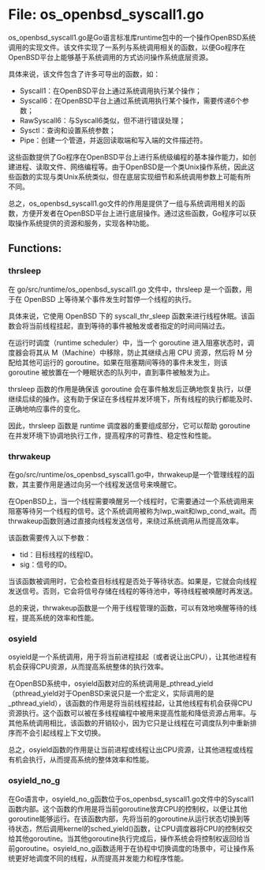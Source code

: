 # File: os_openbsd_syscall1.go

os_openbsd_syscall1.go是Go语言标准库runtime包中的一个操作OpenBSD系统调用的实现文件。该文件实现了一系列与系统调用相关的函数，以便Go程序在OpenBSD平台上能够基于系统调用的方式访问操作系统底层资源。

具体来说，该文件包含了许多可导出的函数，如：

- Syscall1：在OpenBSD平台上通过系统调用执行某个操作；
- Syscall6：在OpenBSD平台上通过系统调用执行某个操作，需要传递6个参数；
- RawSyscall6：与Syscall6类似，但不进行错误处理；
- Sysctl：查询和设置系统参数；
- Pipe：创建一个管道，并返回读取端和写入端的文件描述符。

这些函数提供了Go程序在OpenBSD平台上进行系统级编程的基本操作能力，如创建进程、读取文件、网络编程等。由于OpenBSD是一个类Unix操作系统，因此这些函数的实现与类Unix系统类似，但在底层实现细节和系统调用参数上可能有所不同。

总之，os_openbsd_syscall1.go文件的作用是提供了一组与系统调用相关的函数，方便开发者在OpenBSD平台上进行底层操作。通过这些函数，Go程序可以获取操作系统提供的资源和服务，实现各种功能。

## Functions:

### thrsleep

在 go/src/runtime/os_openbsd_syscall1.go 文件中，thrsleep 是一个函数，用于在 OpenBSD 上等待某个事件发生时暂停一个线程的执行。

具体来说，它使用 OpenBSD 下的 syscall_thr_sleep 函数来进行线程休眠。该函数会将当前线程挂起，直到等待的事件被触发或者指定的时间间隔过去。

在运行时调度（runtime scheduler）中，当一个 goroutine 进入阻塞状态时，调度器会将其从 M（Machine）中移除，防止其继续占用 CPU 资源，然后将 M 分配给其他可运行的 goroutine。如果在阻塞期间等待的事件未发生，则该 goroutine 被放置在一个睡眠状态的队列中，直到事件被触发为止。

thrsleep 函数的作用是确保该 goroutine 会在事件触发后正确地恢复执行，以便继续后续的操作。这有助于保证在多线程并发环境下，所有线程的执行都能及时、正确地响应事件的变化。

因此，thrsleep 函数是 runtime 调度器的重要组成部分，它可以帮助 goroutine 在并发环境下协调地执行工作，提高程序的可靠性、稳定性和性能。



### thrwakeup

在go/src/runtime/os_openbsd_syscall1.go中，thrwakeup是一个管理线程的函数，其主要作用是通过向另一个线程发送信号来唤醒它。

在OpenBSD上，当一个线程需要唤醒另一个线程时，它需要通过一个系统调用来阻塞等待另一个线程的信号。这个系统调用被称为lwp_wait和lwp_cond_wait。而thrwakeup函数则通过直接向线程发送信号，来绕过系统调用从而提高效率。

该函数需要传入以下参数：

- tid：目标线程的线程ID。
- sig：信号的ID。

当该函数被调用时，它会检查目标线程是否处于等待状态。如果是，它就会向线程发送信号。否则，它会将信号存储在线程的等待池中，等待线程被唤醒时再发送。

总的来说，thrwakeup函数是一个用于线程管理的函数，可以有效地唤醒等待的线程，提高系统的效率和性能。



### osyield

osyield是一个系统调用，用于将当前进程挂起（或者说让出CPU），让其他进程有机会获得CPU资源，从而提高系统整体的执行效率。

在OpenBSD系统中，osyield函数对应的系统调用是_pthread_yield（pthread_yield对于OpenBSD来说只是一个宏定义，实际调用的是_pthread_yield），该函数的作用是将当前线程挂起，让其他线程有机会获得CPU资源执行。这个函数可以被在多线程编程中被用来提高性能和降低资源占用率。与其他系统调用相比，该函数的开销较小，因为它只是让线程在可调度队列中重新排序而不会引起线程上下文切换。

总之，osyield函数的作用是让当前进程或线程让出CPU资源，让其他进程或线程有机会执行，从而提高系统的整体效率和性能。



### osyield_no_g

在Go语言中，osyield_no_g函数位于os_openbsd_syscall1.go文件中的Syscall1函数内部。这个函数的作用是将当前goroutine放弃CPU的控制权，以便让其他goroutine能够运行。在该函数内部，先将当前的goroutine从运行状态切换到等待状态，然后调用kernel的sched_yield()函数，让CPU调度器将CPU的控制权交给其他goroutine。当其他goroutine执行完成后，操作系统会将控制权返回给当前goroutine。osyield_no_g函数适用于在协程中切换调度的场景中，可让操作系统更好地调度不同的线程，从而提高并发能力和程序性能。



